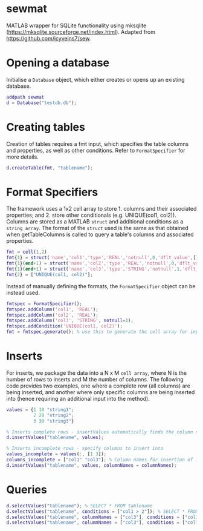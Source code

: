 # sewmat
MATLAB wrapper for SQLite functionality using mksqlite (https://mksqlite.sourceforge.net/index.html). 
Adapted from https://github.com/icyveins7/sew.


# Opening a database
Initialise a ```Database``` object, which either creates or opens up an existing database.

```matlab
addpath sewmat
d = Database("testdb.db");
```

# Creating tables
Creation of tables requires a fmt input, which specifies the table columns and properties, as well as other conditions. Refer to ```FormatSpecifier``` for more details.
```matlab
d.createTable(fmt, "tablename");
```

# Format Specifiers
The framework uses a 1x2 cell array to store 1. columns and their associated properties; and 2. store other conditionals (e.g. UNIQUE(col1, col2)). Columns are stored as a MATLAB ```struct``` and additional conditions as a ```string array```. The format of the ```struct``` used is the same as that obtained when getTableColumns is called to query a table's columns and associated properties.

```matlab
fmt = cell(1,2)
fmt{1} = struct('name','col1','type','REAL','notnull',0,'dflt_value',[],'pk',0) 
fmt{1}(end+1) = struct('name','col2','type','REAL','notnull',0,'dflt_value',[],'pk',0) 
fmt{1}(end+1) = struct('name','col3','type','STRING','notnull',1,'dflt_value',[],'pk',0)
fmt{2} = ["UNIQUE(col1, col2)"];
```

Instead of manually defining the formats, the ```FormatSpecifier``` object can be instead used.
```matlab
fmtspec = FormatSpecifier();
fmtspec.addColumn('col1', 'REAL');
fmtspec.addColumn('col2', 'REAL');
fmtspec.addColumn('col3', 'STRING', notnull=1);
fmtspec.addCondition('UNIQUE(col1, col2)');
fmt = fmtspec.generate(); % use this to generate the cell array for input into other functions like createTable
```

# Inserts
For inserts, we package the data into a N x M ```cell array```, where N is the number of rows to inserts and M the number of columns. The following code provides two examples, one where a complete row (all columns) are being inserted, and another where only specific columns are being inserted into (hence requiring an additional input into the method).

```matlab
values = {1 10 "string1"; 
          2 20 "string2"; 
          3 30 "string3"}

% Inserts complete rows - insertValues automatically finds the column names of "tablenames"
d.insertValues("tablename", values); 

% Inserts incomplete rows - specify columns to insert into
values_incomplete = values(:, [1 3]);
columns_incomplete = ["col1" "col3"]; % Column names for insertion of incomplete rows
d.insertValues("tablename", values, columnNames = columnNames); 
```

# Queries
```matlab
d.selectValues("tablename"); % SELECT * FROM tablename
d.selectValues("tablename", conditions = ["col1 > 2"]); % SELECT * FROM tablename WHERE col1 > 2
d.selectValues("tablename", columnNames = ["col3"], conditions = ["col1 > 2"]); % SELECT col3 FROM tablename WHERE col1 > 2
d.selectValues("tablename", columnNames = ["col3"], conditions = ["col1 > 2"], orderBy = ["col2 DESC"]); % SELECT col3 FROM tablename WHERE col1 > 2 ORDER BY col2 DESC
```


